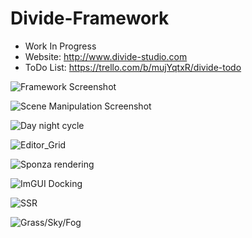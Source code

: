 # Divide-Framework

* Work In Progress
* Website: http://www.divide-studio.com
* ToDo List: https://trello.com/b/mujYqtxR/divide-todo


![Framework Screenshot](http://divide-studio.co.uk/Editor.png)

![Scene Manipulation Screenshot](http://divide-studio.co.uk/Editor2.png)

![Day night cycle](http://divide-studio.co.uk/fun2.png)

![Editor_Grid](http://divide-studio.co.uk/EditorGrid.png)

![Sponza rendering](http://divide-studio.co.uk/Rendering.png)

![ImGUI Docking](http://divide-studio.co.uk/Windows.png)

![SSR](http://divide-studio.co.uk/SSR.png)

![Grass/Sky/Fog](http://divide-studio.co.uk/sky_fog_2.png)
